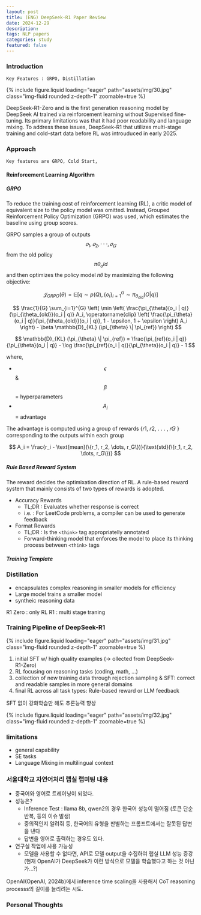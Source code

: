 ```yaml
---
layout: post
title: (ENG) DeepSeek-R1 Paper Review
date: 2024-12-29
description: 
tags: NLP papers
categories: study
featured: false
---
```


### Introduction

```
Key Features : GRPO, Distillation
```

{% include figure.liquid loading="eager" path="assets/img/30.jpg" class="img-fluid rounded z-depth-1" zoomable=true %}

DeepSeek-R1-Zero and is the first generation reasoning model by DeepSeek AI trained via reinforcement learning without Supervised fine-tuning. Its primary limitations was that it had poor readability and language mixing. To address these issues, DeepSeek-R1 that utilizes multi-stage training and cold-start data before RL was introuduced in early 2025.

### Approach

```
Key features are GRPO, Cold Start,
```

#### Reinforcement Learning Algorithm

##### GRPO

To reduce the training cost of reinforcement learning (RL), a critic model of equivalent size to the policy model was omitted. Instead, Grouped Reinforcement Policy Optimization (GRPO) was used, which estimates the baseline using group scores.

GRPO samples a group of outputs $${𝑜_1, 𝑜_2, · · · , 𝑜_𝐺 }$$ from the old policy $$\pi \theta_old$$ and then optimizes the policy model 𝜋𝜃 by maximizing the following objective:


$$
\mathcal{J}_{GRPO}(\theta) = \mathbb{E} \left[ q \sim p(Q), \{o_i\}_{i=1}^{G} \sim \pi_{\theta_{old}}(O | q) \right]
$$

$$
\frac{1}{G} \sum_{i=1}^{G} \left( \min \left( \frac{\pi_{\theta}(o_i | q)}{\pi_{\theta_{old}}(o_i | q)} A_i, \operatorname{clip} \left( \frac{\pi_{\theta}(o_i | q)}{\pi_{\theta_{old}}(o_i | q)}, 1 - \epsilon, 1 + \epsilon \right) A_i \right) - \beta \mathbb{D}_{KL} (\pi_{\theta} \| \pi_{ref}) \right)
$$

$$
\mathbb{D}_{KL} (\pi_{\theta} \| \pi_{ref}) = \frac{\pi_{ref}(o_i | q)}{\pi_{\theta}(o_i | q)} - \log \frac{\pi_{ref}(o_i | q)}{\pi_{\theta}(o_i | q)} - 1
$$

where, 

- $$\epsilon$$ & $$\beta$$ = hyperparameters
- $$A_i$$ = advantage

The advantage is computed using a group of rewards {𝑟1, 𝑟2, . . . , 𝑟𝐺 } corresponding to the outputs within each group

$$ A_i = \frac{r_i - \text{mean}(\{r_1, r_2, \dots, r_G\})}{\text{std}(\{r_1, r_2, \dots, r_G\})} $$



##### Rule Based Reward System

The reward decides the optimixation direction of RL. A rule-based reward system that mainly consists of two types of rewards is adopted.

- Accuracy Rewards
  - TL;DR : Evaluates whether response is correct
  - i.e. : For LeetCode problems, a compiler can be used to generate feedback
- Format Rewards
  - TL;DR : Is the `<think>` tag appropriatelly annotated
  - Forward-thinking model that enforces the model to place its thinking process between `<think>` tags


##### Training Template


### Distillation
- encapsulates complex reasoning in smaller models for efficiency
- Large model trains a smaller model
- syntheic reasoning data

R1 Zero : only RL
R1 : multi stage traning

### Training Pipeline of DeepSeek-R1

{% include figure.liquid loading="eager" path="assets/img/31.jpg" class="img-fluid rounded z-depth-1" zoomable=true %}

1. initial SFT w/ high quality examples (→ ollected from DeepSeek-R1Zero)
2. RL focusing on reasoning tasks (coding, math, ...)
3. collection of new training data through rejection sampling & SFT correct and readable samples in more general domains
4. final RL across all task types: Rule-based reward or LLM feedback

SFT 없이 강화학습만 해도 추론능력 향상


{% include figure.liquid loading="eager" path="assets/img/32.jpg" class="img-fluid rounded z-depth-1" zoomable=true %}

### limitations
- general capability
- SE tasks
- Language Mixing in multilingual context


### 서울대학교 자연어처리 랩실 랩미팅 내용

- 중국어와 영어로 트레이닝이 되었다.
- 성능은?
  - Inference Test : llama 8b, qwen2의 경우 한국어 성능이 떨어짐 (토큰 단순반복, 등의 이슈 발생)
  - 중의적인지 알려줘 등, 한국어의 유형을 판별하는 프롬프트에서는 잘못된 답변을 낸다
  - 답변을 영어로 출력하는 경우도 있다.
- 연구실 작업에 사용 가능성
  - 모델을 사용할 수 없다면, API로 모델 output을 수집하여 랩실 LLM 성능 증강 (현재 OpenAI가 DeepSeek가 이런 방식으로 모델을 학습했다고 하는 것 아닌가...?)


OpenAI(OpenAI, 2024b)에서 inference time scaling을 사용해서 CoT reasoning processs의 길이를 늘리려는 시도.


### Personal Thoughts

